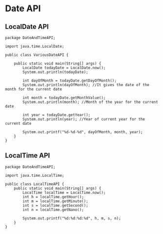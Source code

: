 # Date API

## LocalDate API

    package DateAndTimeAPI;
    
    import java.time.LocalDate;
    
    public class VariousDateAPI {
    
        public static void main(String[] args) {
            LocalDate todayDate = LocalDate.now();
            System.out.println(todayDate);
    
            int dayOfMonth = todayDate.getDayOfMonth();
            System.out.println(dayOfMonth); //It gives the date of the month for the current date
    
            int month = todayDate.getMonthValue();
            System.out.println(month); //Month of the year for the current date
    
            int year = todayDate.getYear();
            System.out.println(year); //Year of current year for the current date
    
            System.out.printf("%d-%d-%d", dayOfMonth, month, year);
        }
    }

## LocalTime API

    package DateAndTimeAPI;
    
    import java.time.LocalTime;
    
    public class LocalTimeAPI {
        public static void main(String[] args) {
            LocalTime localTime = LocalTime.now();
            int h = localTime.getHour();
            int m = localTime.getMinute();
            int s = localTime.getSecond();
            int n = localTime.getNano();
    
            System.out.printf("%d:%d:%d:%d", h, m, s, n);
        }
    }
